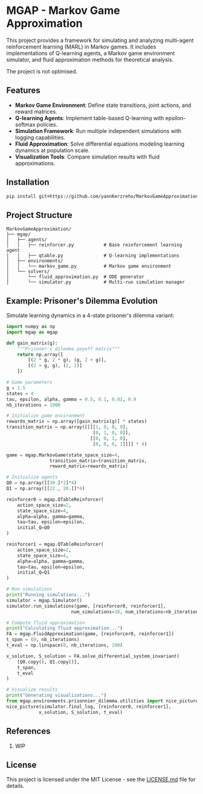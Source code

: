 # MGAP - Markov Game Approximation

This project provides a framework for simulating and analyzing multi-agent reinforcement learning (MARL) in Markov games. It includes implementations of Q-learning agents, a Markov game environment simulator, and fluid approximation methods for theoretical analysis.

The project is not optimised.

## Features

- **Markov Game Environment**: Define state transitions, joint actions, and reward matrices.
- **Q-learning Agents**: Implement table-based Q-learning with epsilon-softmax policies.
- **Simulation Framework**: Run multiple independent simulations with logging capabilities.
- **Fluid Approximation**: Solve differential equations modeling learning dynamics at population scale.
- **Visualization Tools**: Compare simulation results with fluid approximations.

## Installation
```bash
pip install git+https://github.com/yannKerzreho/MarkovGameApproximation.git
```

## Project Structure

```
MarkovGameApproximation/
├── mgap/
│   ├── agents/
│   │   ├── reinforcer.py           # Base reinforcement learning agent
│   │   ├── qtable.py               # Q-learning implementations
│   ├── environments/
│   │   └── markov_game.py          # Markov game environment
│   └── solvers/
│       └── fluid_approximation.py  # ODE generator
│       └── simulator.py            # Multi-run simulation manager
```


## Example: Prisoner's Dilemma Evolution

Simulate learning dynamics in a 4-state prisoner's dilemma variant:

```python
import numpy as np
import mgap as mgap

def gain_matrix(g):
    """Prisoner's dilemma payoff matrix"""
    return np.array([
        [(2 * g, 2 * g), (g, 2 + g)],
        [(2 + g, g), (2, 2)]
    ])

# Game parameters
g = 1.5
states = 4
tau, epsilon, alpha, gamma = 0.5, 0.1, 0.01, 0.9
nb_iterations = 1000

# Initialize game environment
rewards_matrix = np.array([gain_matrix(g)] * states)
transition_matrix = np.array([[[[1, 0, 0, 0],
                                [0, 1, 0, 0]],
                               [[0, 0, 1, 0],
                                [0, 0, 0, 1]]]] * 4)

game = mgap.MarkovGame(state_space_size=4, 
                transition_matrix=transition_matrix,
                reward_matrix=rewards_matrix)

# Initialize agents
Q0 = np.array([[30.]*2]*4)
Q1 = np.array([[22., 20.]]*4)

reinforcer0 = mgap.QTableReinforcer(
    action_space_size=2, 
    state_space_size=4,
    alpha=alpha, gamma=gamma,
    tau=tau, epsilon=epsilon,
    initial_Q=Q0
)

reinforcer1 = mgap.QTableReinforcer(
    action_space_size=2,
    state_space_size=4,
    alpha=alpha, gamma=gamma,
    tau=tau, epsilon=epsilon,
    initial_Q=Q1
)

# Run simulations
print("Running simulations...")
simulator = mgap.Simulator()
simulator.run_simulations(game, [reinforcer0, reinforcer1], 
                        num_simulations=10, num_iterations=nb_iterations)

# Compute fluid approximation
print("Calculating fluid approximation...")
FA = mgap.FluidApproximation(game, [reinforcer0, reinforcer1])
t_span = (0, nb_iterations)
t_eval = np.linspace(0, nb_iterations, 100)

x_solution, S_solution = FA.solve_differential_system_invariant(
    [Q0.copy(), Q1.copy()],
    t_span,
    t_eval
)

# Visualize results
print("Generating visualizations...")
from mgap.environments.prisonnier_dilemma.utilities import nice_picture
nice_picture(simulator.final_log, [reinforcer0, reinforcer1], 
            x_solution, S_solution, t_eval)
```

## References

1. WIP

## License

This project is licensed under the MIT License - see the [LICENSE.md](LICENSE.md) file for details.